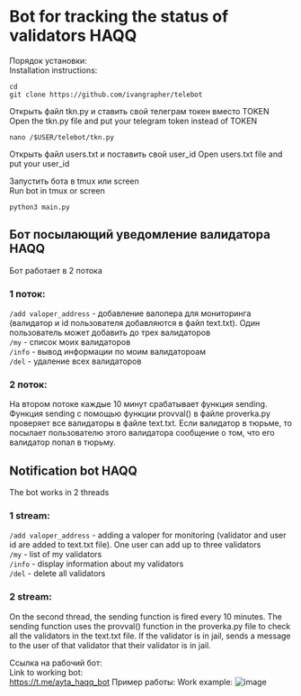 # Bot for tracking the status of validators HAQQ #

Порядок установки:  <br>
Installation instructions:

```
cd
git clone https://github.com/ivangrapher/telebot
```

Открыть файл tkn.py и ставить свой телеграм токен вместо TOKEN <br>
Open the tkn.py file and put your telegram token instead of TOKEN <br>


```
nano /$USER/telebot/tkn.py
```

Открыть файл users.txt и поставить свой user_id
Open users.txt file and put your user_id

Запустить бота в tmux или screen <br>
Run bot in tmux or screen

```
python3 main.py
```

## Бот посылающий уведомление валидатора HAQQ <br>
Бот работает в 2 потока <br>
### 1 поток:
  `/add valoper_address` - добавление валопера для мониторинга (валидатор и id пользователя добавляются в файл text.txt).
  Один пользователь может добавить до трех валидаторов <br>
  `/my` - список моих валидаторов <br>
  `/info` - вывод информации по моим валидатороам <br>
  `/del` - удаление всех валидаторов <br>
### 2 поток:
  На втором потоке каждые 10 минут срабатывает функция sending. Функция sending с помощью функции provval() в файле proverka.py проверяет все валидаторы в файле text.txt. Если валидатор в тюрьме, то посылает пользователю этого валидатора сообщение о том, что его валидатор попал в тюрьму.
  
## Notification bot HAQQ
The bot works in 2 threads
### 1 stream:
   `/add valoper_address` - adding a valoper for monitoring (validator and user id are added to text.txt file).
   One user can add up to three validators <br>
   `/my` - list of my validators <br>
   `/info` - display information about my validators <br>
   `/del` - delete all validators <br>
### 2 stream:
   On the second thread, the sending function is fired every 10 minutes. The sending function uses the provval() function in the proverka.py file to check all the validators in the text.txt file. If the validator is in jail, sends a message to the user of that validator that their validator is in jail.
   
  Ссылка на рабочий бот:  <br>
  Link to working bot:  <br>
   https://t.me/ayta_haqq_bot
Пример работы:
Work example:
![image](https://user-images.githubusercontent.com/103099590/195658414-ac1bfe16-e739-417e-8169-a70a51e434a5.png)

